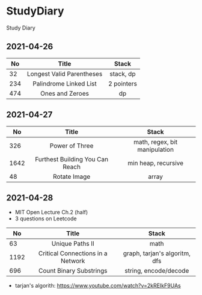 # StudyDiary
Study Diary

## 2021-04-26

| No  | Title                     | Stack      |
| --- |:-------------------------:| :--------: |
| 32  | Longest Valid Parentheses | stack, dp  |
| 234 | Palindrome Linked List    | 2 pointers |
| 474 | Ones and Zeroes           | dp         |

## 2021-04-27

| No   | Title                           | Stack                         |
| ---- |:-------------------------------:| :---------------------------: |
| 326  | Power of Three                  | math, regex, bit manipulation |
| 1642 | Furthest Building You Can Reach | min heap, recursive           |
| 48   | Rotate Image                    | array                         |


## 2021-04-28

* MIT Open Lecture Ch.2 (half)
* 3 questions on Leetcode

| No   | Title                             | Stack                         |
| ---- |:---------------------------------:| :---------------------------: |
| 63   | Unique Paths II                   | math                          |
| 1192 | Critical Connections in a Network | graph, tarjan's algoritm, dfs |
| 696  | Count Binary Substrings           | string, encode/decode         |

* tarjan's algorith: https://www.youtube.com/watch?v=2kREIkF9UAs
